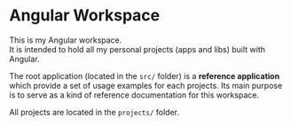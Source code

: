 # Angular Workspace

This is my Angular workspace.  
It is intended to hold all my personal projects (apps and libs) built with Angular.

The root application (located in the `src/` folder) is a **reference application**
which provide a set of usage examples for each projects.
Its main purpose is to serve as a kind of reference documentation for this workspace.

All projects are located in the `projects/` folder.
